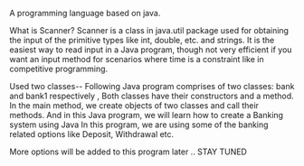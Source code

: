 A programming language based on java.

What is Scanner? 
Scanner is a class in java.util package used for obtaining the input of the primitive types like int, double, etc. and strings. It is the easiest way to read input in a Java program, though not very efficient if you want an input method for scenarios where time is a constraint like in competitive programming.

Used two classes--
Following Java program comprises of two classes: bank and bank1 respectively , Both classes have their constructors and a method. In the main method, we create objects of two classes and call their methods.
And in this Java program, we will learn how to create a Banking system using Java
In this program, we are using some of the banking related options like Deposit, Withdrawal etc.

More options will be added to this program later ..
STAY TUNED
